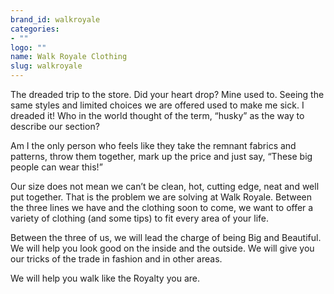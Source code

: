 ```yaml
---
brand_id: walkroyale
categories:
- ""
logo: ""
name: Walk Royale Clothing
slug: walkroyale
---
```


The dreaded trip to the store. Did your heart drop? Mine used to. Seeing the same styles and limited choices we are offered used to make me sick. I dreaded it! Who in the world thought of the term, “husky” as the way to describe our section?

Am I the only person who feels like they take the remnant fabrics and patterns, throw them together, mark up the price and just say, “These big people can wear this!”

Our size does not mean we can’t be clean, hot, cutting edge, neat and well put together. That is the problem we are solving at Walk Royale. Between the three lines we have and the clothing soon to come, we want to offer a variety of clothing (and some tips) to fit every area of your life.

Between the three of us, we will lead the charge of being Big and Beautiful. We will help you look good on the inside and the outside. We will give you our tricks of the trade in fashion and in other areas.

We will help you walk like the Royalty you are.